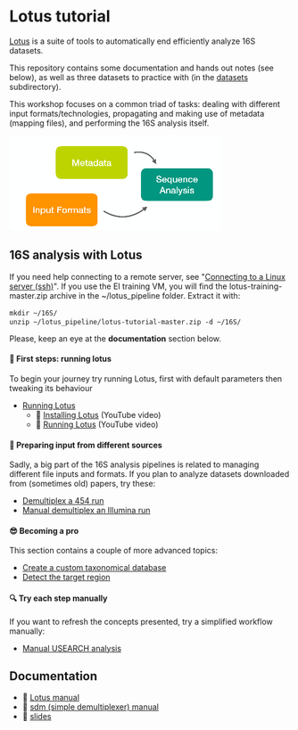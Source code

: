 # Lotus tutorial

[Lotus](http://psbweb05.psb.ugent.be/lotus/) is a suite of tools to automatically end efficiently analyze 16S datasets.

This repository contains some documentation and hands out notes (see below), as well as three datasets to practice with (in the [datasets](datasets/) subdirectory).

This workshop focuses on a common triad of tasks: dealing with different input formats/technologies, propagating and making use of metadata (mapping files), and performing the 16S analysis itself.

[![Workshop slides](workshop/trio.png)](docs/slides.pdf)

## 16S analysis with Lotus

If you need help connecting to a remote server, see  "[Connecting to a Linux server (ssh)](https://seq.space/notes/doku.php?id=bash-ssh)". If you use the EI training VM, you will find the lotus-training-master.zip archive in the ~/lotus_pipeline folder. Extract it with:
```
mkdir ~/16S/
unzip ~/lotus_pipeline/lotus-tutorial-master.zip -d ~/16S/
```

Please, keep an eye at the **documentation** section below.

#### :baby: First steps: running lotus

To begin your journey try running Lotus, first with default parameters then tweaking its behaviour

 * [Running Lotus](workshop/lotus.md)
   * :movie_camera: [Installing Lotus](https://youtu.be/dr9wyotaolI) (YouTube video)
   * :movie_camera: [Running Lotus](https://youtu.be/UP2tJQQIeBo) (YouTube video)
 
#### :open_file_folder: Preparing input from different sources

Sadly, a big part of the 16S analysis pipelines is related to managing different file inputs and formats. If you plan to analyze datasets downloaded from (sometimes old) papers, try these:

 * [Demultiplex a 454 run](workshop/demux_454.md)
 * [Manual demultiplex an Illumina run](workshop/demux_illumina.md)
 
#### :sunglasses: Becoming a pro

This section contains a couple of more advanced topics:

 * [Create a custom taxonomical database](workshop/customdb.md)
 * [Detect the target region](workshop/detect.md)
 
#### :mag: Try each step manually

If you want to refresh the concepts presented, try a simplified workflow manually:

 * [Manual USEARCH analysis](workshop/usearch.md)

##  Documentation
 * :page_facing_up: [Lotus manual](docs/lotus.md)
 * :page_facing_up: [sdm (simple demultiplexer) manual](docs/sdm.md)
 * :movie_camera: [slides](docs/slides.pdf)
